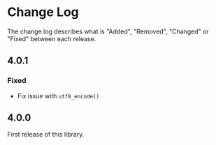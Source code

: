 # Change Log

The change log describes what is "Added", "Removed", "Changed" or "Fixed" between each release.

## 4.0.1

### Fixed

- Fix issue with `utf8_encode()`

## 4.0.0

First release of this library. 
